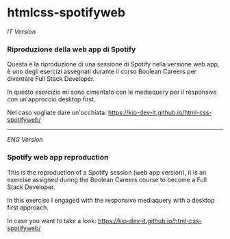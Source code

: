 # htmlcss-spotifyweb

_IT Version_

### Riproduzione della web app di Spotify

Questa è la riproduzione di una sessione di Spotify nella versione web app, è uno degli esercizi assegnati durante il corso Boolean Careers per diventare Full Stack Developer.

In questo esercizio mi sono cimentato con le mediaquery per il responsive con un approccio desktop first.

Nel caso vogliate dare un'occhiata: https://kio-dev-it.github.io/html-css-spotifyweb/


---

_ENG Version_

### Spotify web app reproduction


This is the reproduction of a Spotify session (web app version), it is an exercise assigned during the Boolean Careers course to become a Full Stack Developer.

In this exercise I engaged with the responsive mediaquery with a desktop first approach.


In case you want to take a look: https://kio-dev-it.github.io/html-css-spotifyweb/